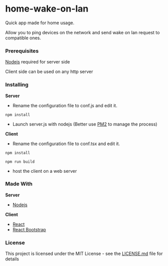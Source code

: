 # home-wake-on-lan

Quick app made for home usage.

Allow you to ping devices on the network and send wake on lan request to compatible ones.

### Prerequisites

[Nodejs](https://nodejs.org/en/) required for server side

Client side can be used on any http server

### Installing

__Server__

* Rename the configuration file to conf.js and edit it.
```
npm install
```
* Launch server.js with nodejs (Better use [PM2](http://pm2.keymetrics.io/) to manage the process)

__Client__

* Rename the configuration file to conf.tsx and edit it.
```
npm install
```
```
npm run build
```
* host the client on a web server

### Made With

__Server__
* [Nodejs](https://nodejs.org/en/)

__Client__
* [React](https://reactjs.org/)
* [React Bootstrap](https://react-bootstrap.github.io/)

### License

This project is licensed under the MIT License - see the [LICENSE.md](LICENSE.md) file for details
